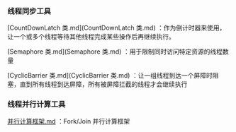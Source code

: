 ### 线程同步工具

[CountDownLatch 类.md](CountDownLatch 类.md) ：作为倒计时器来使用，让一个或多个线程等待其他线程完成某些操作后再继续执行。

[Semaphore 类.md](Semaphore 类.md) ：用于限制同时访问特定资源的线程数量

[CyclicBarrier 类.md](CyclicBarrier 类.md) ：让一组线程到达一个屏障时阻塞，直到所有线程到达屏障，所有被屏障拦截的线程才会继续执行





### 线程并行计算工具

 [并行计算框架.md](并行计算框架.md) ：Fork/Join 并行计算框架